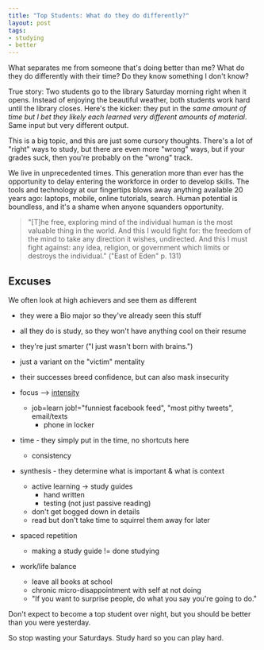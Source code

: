 ```yaml
---
title: "Top Students: What do they do differently?"
layout: post
tags:
- studying
- better
---
```


What separates me from someone that's doing better than me?  What do they do
differently with their time?  Do they know something I don't know?

True story: Two students go to the library Saturday morning right when it
opens.  Instead of enjoying the beautiful weather, both students work hard
until the library closes.  Here's the kicker: they put in the *same amount of
time but I bet they likely each learned very different amounts of material*.
Same input but very different output.

This is a big topic, and this are just some cursory thoughts.  There's a lot
of "right" ways to study, but there are even more "wrong" ways, but if your
grades suck, then you're probably on the "wrong" track.

We live in unprecedented times.  This generation more than ever has the
opportunity to delay entering the workforce in order to develop skills.  The
tools and technology at our fingertips blows away anything available 20 years
ago: laptops, mobile, online tutorials, search.  Human potential is boundless,
and it's a shame when anyone squanders opportunity.

> "[T]he free, exploring mind of the individual human is the most valuable
> thing in the world. And this I would fight for: the freedom of the mind to
> take any direction it wishes, undirected. And this I must fight against: any
> idea, religion, or government which limits or destroys the individual."
> ("East of Eden" p. 131)


## Excuses

We often look at high achievers and see them as different

  - they were a Bio major so they've already seen this stuff
  - all they do is study, so they won't have anything cool on their resume
  - they're just smarter ("I just wasn't born with brains.")
  - just a variant on the "victim" mentality
  - their successes breed confidence, but can also mask insecurity

- focus --> [intensity][intensity]
  - job=learn  job!="funniest facebook feed", "most pithy tweets", email/texts
    - phone in locker
- time - they simply put in the time, no shortcuts here
  - consistency
- synthesis - they determine what is important & what is context
  - active learning -> study guides
    - hand written
    - testing (not just passive reading)
  - don't get bogged down in details
  - read but don't take time to squirrel them away for later
- spaced repetition
  - making a study guide != done studying
- work/life balance
  - leave all books at school
  - chronic micro-disappointment with self at not doing
  - "If you want to surprise people, do what you say you're going to do."

Don't expect to become a top student over night, but you should be better than
you were yesterday.

So stop wasting your Saturdays.  Study hard so you can play hard.

[SelfControl]: http://selfcontrolapp.com
[spaced repetition]: http://www.gwern.net/Spaced%20repetition
[intensity]: http://calnewport.com/blog/2014/04/08/work-accomplished-time-spent-x-intensity
[CalNewport]: http://calnewport.com/blog
